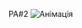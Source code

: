 PA#2
![Анімація](https://github.com/Quarry9221/VGGI/assets/52162840/b918256a-5904-4d67-8f3d-502d656430e2)
